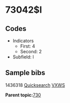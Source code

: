 # 73042$l

## Codes

-   Indicators
    -   First: 4
    -   Second: 2
-   Subfield: l

## Sample bibs

1436318 [Quicksearch](https://search.library.yale.edu/catalog/1436318) [VXWS](http://prodorbis.library.yale.edu:7014/vxws/GetHoldingsService?bibId=1436318)

**Parent topic:**[730](../../tags/730/730.md)

